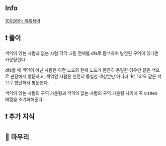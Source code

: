 ## Info

<a href="https://www.acmicpc.net/problem/10026" rel="nofollow">10026번: 적록색약</a>

## ❗ 풀이
색약이 있는 사람과 없는 사람 각각 그림 전체를 dfs로 탐색하여 발견된 구역이 있다면 카운팅한다.

dfs할 때 색약이 아닌 사람은 이전 노드와 현재 노드가 완전히 동일한 경우만 같은 색으로 판단해서 방문하고, 색약인 사람은 완전히 동일한 색상뿐만 아니라 'R', 'G'도 같은 색으로 판단해서 방문한다.

색약이 있는 사람의 구역 카운팅과 색약이 없는 사람의 구역 카운팅 사이에 꼭 visited 배열을 초기화해준다.

## ❗ 추가 지식

## 🙂 마무리
